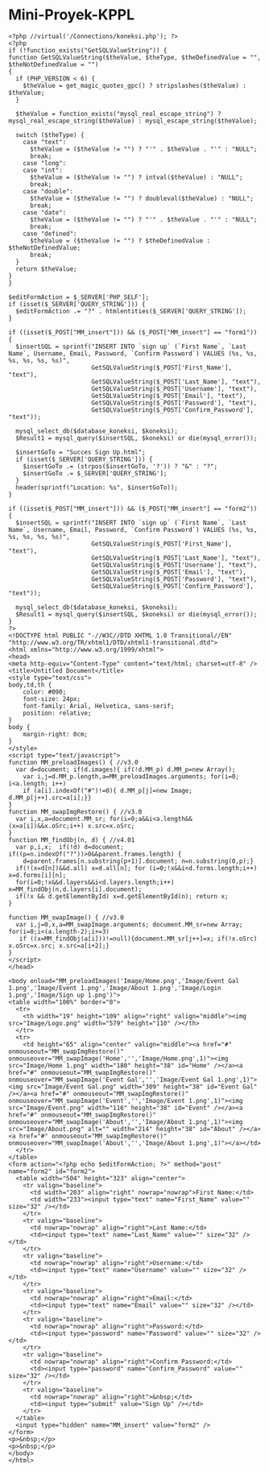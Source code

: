# Mini-Proyek-KPPL
        
    <?php //virtual('/Connections/koneksi.php'); ?>
    <?php
    if (!function_exists("GetSQLValueString")) {
    function GetSQLValueString($theValue, $theType, $theDefinedValue = "", $theNotDefinedValue = "") 
    {
      if (PHP_VERSION < 6) {
        $theValue = get_magic_quotes_gpc() ? stripslashes($theValue) : $theValue;
      }
    
      $theValue = function_exists("mysql_real_escape_string") ? mysql_real_escape_string($theValue) : mysql_escape_string($theValue);
    
      switch ($theType) {
        case "text":
          $theValue = ($theValue != "") ? "'" . $theValue . "'" : "NULL";
          break;    
        case "long":
        case "int":
          $theValue = ($theValue != "") ? intval($theValue) : "NULL";
          break;
        case "double":
          $theValue = ($theValue != "") ? doubleval($theValue) : "NULL";
          break;
        case "date":
          $theValue = ($theValue != "") ? "'" . $theValue . "'" : "NULL";
          break;
        case "defined":
          $theValue = ($theValue != "") ? $theDefinedValue : $theNotDefinedValue;
          break;
      }
      return $theValue;
    }
    }
    
    $editFormAction = $_SERVER['PHP_SELF'];
    if (isset($_SERVER['QUERY_STRING'])) {
      $editFormAction .= "?" . htmlentities($_SERVER['QUERY_STRING']);
    }
    
    if ((isset($_POST["MM_insert"])) && ($_POST["MM_insert"] == "form1")) {
      $insertSQL = sprintf("INSERT INTO `sign up` (`First Name`, `Last Name`, Username, Email, Password, `Confirm Password`) VALUES (%s, %s, %s, %s, %s, %s)",
                           GetSQLValueString($_POST['First_Name'], "text"),
                           GetSQLValueString($_POST['Last_Name'], "text"),
                           GetSQLValueString($_POST['Username'], "text"),
                           GetSQLValueString($_POST['Email'], "text"),
                           GetSQLValueString($_POST['Password'], "text"),
                           GetSQLValueString($_POST['Confirm_Password'], "text"));
    
      mysql_select_db($database_koneksi, $koneksi);
      $Result1 = mysql_query($insertSQL, $koneksi) or die(mysql_error());
    
      $insertGoTo = "Succes Sign Up.html";
      if (isset($_SERVER['QUERY_STRING'])) {
        $insertGoTo .= (strpos($insertGoTo, '?')) ? "&" : "?";
        $insertGoTo .= $_SERVER['QUERY_STRING'];
      }
      header(sprintf("Location: %s", $insertGoTo));
    }
    
    if ((isset($_POST["MM_insert"])) && ($_POST["MM_insert"] == "form2")) {
      $insertSQL = sprintf("INSERT INTO `sign up` (`First Name`, `Last Name`, Username, Email, Password, `Confirm Password`) VALUES (%s, %s, %s, %s, %s, %s)",
                           GetSQLValueString($_POST['First_Name'], "text"),
                           GetSQLValueString($_POST['Last_Name'], "text"),
                           GetSQLValueString($_POST['Username'], "text"),
                           GetSQLValueString($_POST['Email'], "text"),
                           GetSQLValueString($_POST['Password'], "text"),
                           GetSQLValueString($_POST['Confirm_Password'], "text"));
    
      mysql_select_db($database_koneksi, $koneksi);
      $Result1 = mysql_query($insertSQL, $koneksi) or die(mysql_error());
    }
    ?>
    <!DOCTYPE html PUBLIC "-//W3C//DTD XHTML 1.0 Transitional//EN" "http://www.w3.org/TR/xhtml1/DTD/xhtml1-transitional.dtd">
    <html xmlns="http://www.w3.org/1999/xhtml">
    <head>
    <meta http-equiv="Content-Type" content="text/html; charset=utf-8" />
    <title>Untitled Document</title>
    <style type="text/css">
    body,td,th {
        color: #090;
        font-size: 24px;
        font-family: Arial, Helvetica, sans-serif;
        position: relative;
    }
    body {
        margin-right: 0cm;
    }
    </style>
    <script type="text/javascript">
    function MM_preloadImages() { //v3.0
      var d=document; if(d.images){ if(!d.MM_p) d.MM_p=new Array();
        var i,j=d.MM_p.length,a=MM_preloadImages.arguments; for(i=0; i<a.length; i++)
        if (a[i].indexOf("#")!=0){ d.MM_p[j]=new Image; d.MM_p[j++].src=a[i];}}
    }
    function MM_swapImgRestore() { //v3.0
      var i,x,a=document.MM_sr; for(i=0;a&&i<a.length&&(x=a[i])&&x.oSrc;i++) x.src=x.oSrc;
    }
    function MM_findObj(n, d) { //v4.01
      var p,i,x;  if(!d) d=document; if((p=n.indexOf("?"))>0&&parent.frames.length) {
        d=parent.frames[n.substring(p+1)].document; n=n.substring(0,p);}
      if(!(x=d[n])&&d.all) x=d.all[n]; for (i=0;!x&&i<d.forms.length;i++) x=d.forms[i][n];
      for(i=0;!x&&d.layers&&i<d.layers.length;i++) x=MM_findObj(n,d.layers[i].document);
      if(!x && d.getElementById) x=d.getElementById(n); return x;
    }
    
    function MM_swapImage() { //v3.0
      var i,j=0,x,a=MM_swapImage.arguments; document.MM_sr=new Array; for(i=0;i<(a.length-2);i+=3)
       if ((x=MM_findObj(a[i]))!=null){document.MM_sr[j++]=x; if(!x.oSrc) x.oSrc=x.src; x.src=a[i+2];}
    }
    </script>
    </head>
    
    <body onload="MM_preloadImages('Image/Home.png','Image/Event Gal 1.png','Image/Event 1.png','Image/About 1.png','Image/Login 1.png','Image/Sign up 1.png')">
    <table width="100%" border="0">
      <tr>
        <th width="19" height="109" align="right" valign="middle"><img src="Image/Logo.png" width="579" height="110" /></th>
      </tr>
      <tr>
        <td height="65" align="center" valign="middle"><a href="#" onmouseout="MM_swapImgRestore()" onmouseover="MM_swapImage('Home','','Image/Home.png',1)"><img src="Image/Home 1.png" width="180" height="38" id="Home" /></a><a href="#" onmouseout="MM_swapImgRestore()" onmouseover="MM_swapImage('Event Gal','','Image/Event Gal 1.png',1)"><img src="Image/Event Gal.png" width="309" height="38" id="Event Gal" /></a><a href="#" onmouseout="MM_swapImgRestore()" onmouseover="MM_swapImage('Event','','Image/Event 1.png',1)"><img src="Image/Event.png" width="116" height="38" id="Event" /></a><a href="#" onmouseout="MM_swapImgRestore()" onmouseover="MM_swapImage('About','','Image/About 1.png',1)"><img src="Image/About.png" alt="" width="214" height="38" id="About" /></a><a href="#" onmouseout="MM_swapImgRestore()" onmouseover="MM_swapImage('About','','Image/About 1.png',1)"></a></td>
      </tr>
    </table>
    <form action="<?php echo $editFormAction; ?>" method="post" name="form2" id="form2">
      <table width="504" height="323" align="center">
        <tr valign="baseline">
          <td width="203" align="right" nowrap="nowrap">First Name:</td>
          <td width="233"><input type="text" name="First_Name" value="" size="32" /></td>
        </tr>
        <tr valign="baseline">
          <td nowrap="nowrap" align="right">Last Name:</td>
          <td><input type="text" name="Last_Name" value="" size="32" /></td>
        </tr>
        <tr valign="baseline">
          <td nowrap="nowrap" align="right">Username:</td>
          <td><input type="text" name="Username" value="" size="32" /></td>
        </tr>
        <tr valign="baseline">
          <td nowrap="nowrap" align="right">Email:</td>
          <td><input type="text" name="Email" value="" size="32" /></td>
        </tr>
        <tr valign="baseline">
          <td nowrap="nowrap" align="right">Password:</td>
          <td><input type="password" name="Password" value="" size="32" /></td>
        </tr>
        <tr valign="baseline">
          <td nowrap="nowrap" align="right">Confirm Password:</td>
          <td><input type="password" name="Confirm_Password" value="" size="32" /></td>
        </tr>
        <tr valign="baseline">
          <td nowrap="nowrap" align="right">&nbsp;</td>
          <td><input type="submit" value="Sign Up" /></td>
        </tr>
      </table>
      <input type="hidden" name="MM_insert" value="form2" />
    </form>
    <p>&nbsp;</p>
    <p>&nbsp;</p>
    </body>
    </html>
